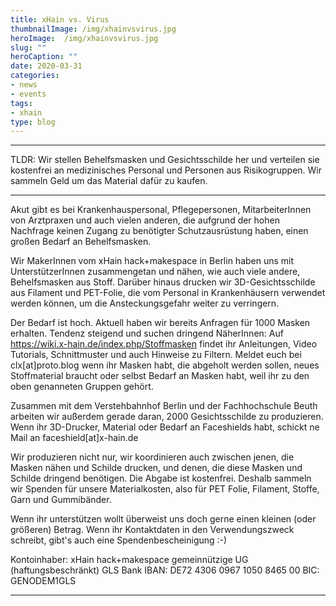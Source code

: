 ```yaml
---
title: xHain vs. Virus
thumbnailImage: /img/xhainvsvirus.jpg
heroImage:  /img/xhainvsvirus.jpg
slug: ""
heroCaption: ""
date: 2020-03-31
categories:
- news
- events
tags:
- xhain
type: blog
---
```

***
TLDR: Wir stellen Behelfsmasken und Gesichtsschilde her und verteilen sie kostenfrei an medizinisches Personal und Personen aus Risikogruppen. Wir sammeln Geld um das Material dafür zu kaufen.

***

Akut gibt es bei Krankenhauspersonal, Pflegepersonen, MitarbeiterInnen von Arztpraxen und auch vielen anderen, die aufgrund der hohen Nachfrage keinen Zugang zu benötigter Schutzausrüstung haben, einen großen Bedarf an Behelfsmasken. 

Wir MakerInnen vom xHain hack+makespace in Berlin haben uns mit UnterstützerInnen zusammengetan und nähen, wie auch viele andere, Behelfsmasken aus Stoff. 
Darüber hinaus drucken wir 3D-Gesichtsschilde aus Filament und PET-Folie, die vom Personal in Krankenhäusern verwendet werden können, um die Ansteckungsgefahr weiter zu verringern.

Der Bedarf ist hoch. Aktuell haben wir bereits Anfragen für 1000 Masken erhalten. Tendenz steigend und suchen dringend NäherInnen:
Auf https://wiki.x-hain.de/index.php/Stoffmasken findet ihr Anleitungen, Video Tutorials, Schnittmuster und auch Hinweise zu Filtern. 
Meldet euch bei clx[at]proto.blog wenn ihr Masken habt, die abgeholt werden sollen, neues Stoffmaterial braucht oder selbst Bedarf an Masken habt, weil ihr zu den oben genanneten Gruppen gehört.

Zusammen mit dem Verstehbahnhof Berlin und der Fachhochschule Beuth arbeiten wir außerdem gerade daran, 2000 Gesichtsschilde zu produzieren.
Wenn ihr 3D-Drucker, Material oder Bedarf an Faceshields habt, schickt ne Mail an faceshield[at]x-hain.de

Wir produzieren nicht nur, wir koordinieren auch zwischen jenen, die Masken nähen und Schilde drucken, und denen, die diese Masken und Schilde dringend benötigen. Die Abgabe ist kostenfrei. Deshalb sammeln wir Spenden für unsere Materialkosten, also für PET Folie, Filament, Stoffe, Garn und Gummibänder.

Wenn ihr unterstützen wollt überweist uns doch gerne einen kleinen (oder größeren) Betrag. Wenn ihr Kontaktdaten in den Verwendungszweck schreibt, gibt's auch eine Spendenbescheinigung :-)

Kontoinhaber: xHain hack+makespace gemeinnützige UG (haftungsbeschränkt)
GLS Bank
IBAN: DE72 4306 0967 1050 8465 00
BIC: GENODEM1GLS

***

